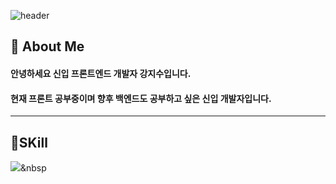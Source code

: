 ![header](https://capsule-render.vercel.app/api?type=waving&color=auto&height=300&section=header&text=Welcome%20to%20My%20github&fontSize=70)

## 🙇 About Me
#### 안녕하세요 신입 프론트엔드 개발자 강지수입니다. 
#### 현재 프론트 공부중이며 향후 백엔드도 공부하고 싶은 신입 개발자입니다.
---
## 📌SKill
<img src="https://img.shields.io/badge/Python-3766AB?style=flat-square&logo=Python&logoColor=white"/></a>&nbsp 


<!--
**KJSoo95/KJSoo95** is a ✨ _special_ ✨ repository because its `README.md` (this file) appears on your GitHub profile.

Here are some ideas to get you started:

- 🔭 I’m currently working on ...
- 🌱 I’m currently learning ...
- 👯 I’m looking to collaborate on ...
- 🤔 I’m looking for help with ...
- 💬 Ask me about ...
- 📫 How to reach me: ...
- 😄 Pronouns: ...
- ⚡ Fun fact: ...
-->
